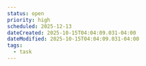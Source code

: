 ```yaml
---
status: open
priority: high
scheduled: 2025-12-13
dateCreated: 2025-10-15T04:04:09.031-04:00
dateModified: 2025-10-15T04:04:09.031-04:00
tags:
  - task
---
```


